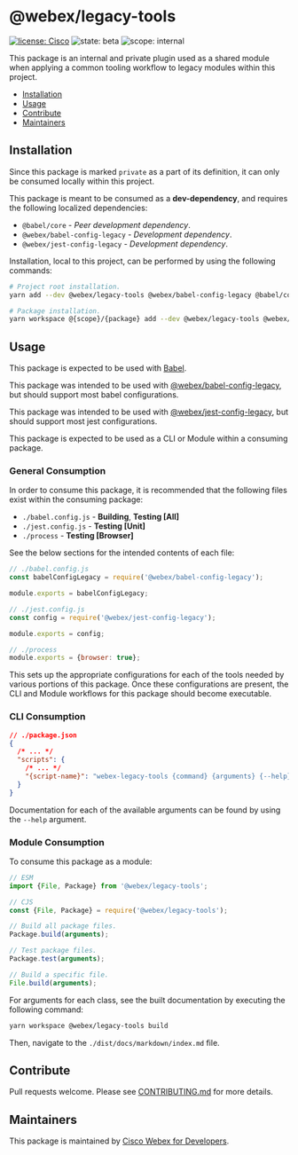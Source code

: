# @webex/legacy-tools

[![license: Cisco](https://img.shields.io/badge/License-Cisco-blueviolet?style=flat-square)](https://github.com/webex/webex-js-sdk/blob/master/LICENSE)
![state: beta](https://img.shields.io/badge/State\-Beta-blue?style=flat-square)
![scope: internal](https://img.shields.io/badge/Scope-Internal-red?style=flat-square)

This package is an internal and private plugin used as a shared module when applying a common tooling workflow to legacy modules within this project.

* [Installation](#installation)
* [Usage](#usage)
* [Contribute](#contribute)
* [Maintainers](#maintainers)

## Installation

Since this package is marked `private` as a part of its definition, it can only be consumed locally within this project.

This package is meant to be consumed as a **dev-dependency**, and requires the following localized dependencies:

* `@babel/core` - *Peer development dependency*.
* `@webex/babel-config-legacy` - *Development dependency*.
* `@webex/jest-config-legacy` - *Development dependency*.

Installation, local to this project, can be performed by using the following commands:

```bash
# Project root installation.
yarn add --dev @webex/legacy-tools @webex/babel-config-legacy @babel/core @webex/jest-config-legacy

# Package installation.
yarn workspace @{scope}/{package} add --dev @webex/legacy-tools @webex/babel-config-legacy @babel/core @webex/jest-config-legacy
```

## Usage

This package is expected to be used with [Babel](https://babeljs.io/).

This package was intended to be used with [@webex/babel-config-legacy](https://github.com/webex/webex-js-sdk/tree/master/packages/legacy/babel), but should support most babel configurations.

This package was intended to be used with [@webex/jest-config-legacy](https://github.com/webex/webex-js-sdk/tree/master/packages/legacy/jest), but should support most jest configurations.

This package is expected to be used as a CLI or Module within a consuming package.

### General Consumption

In order to consume this package, it is recommended that the following files exist within the consuming package:

* `./babel.config.js` - **Building**, **Testing [All]**
* `./jest.config.js` - **Testing [Unit]**
* `./process` - **Testing [Browser]**

See the below sections for the intended contents of each file:

```js
// ./babel.config.js
const babelConfigLegacy = require('@webex/babel-config-legacy');

module.exports = babelConfigLegacy;
```

```js
// ./jest.config.js
const config = require('@webex/jest-config-legacy');

module.exports = config;
```

```js
// ./process
module.exports = {browser: true};
```

This sets up the appropriate configurations for each of the tools needed by various portions of this package. Once these configurations are present, the CLI and Module workflows for this package should become executable.


### CLI Consumption

```json
// ./package.json
{
  /* ... */
  "scripts": {
    /* ... */
    "{script-name}": "webex-legacy-tools {command} {arguments} {--help}"
  }
}
```

Documentation for each of the available arguments can be found by using the `--help` argument.

### Module Consumption

To consume this package as a module:

```js
// ESM
import {File, Package} from '@webex/legacy-tools';

// CJS
const {File, Package} = require('@webex/legacy-tools');

// Build all package files.
Package.build(arguments);

// Test package files.
Package.test(arguments);

// Build a specific file.
File.build(arguments);
```

For arguments for each class, see the built documentation by executing the following command:

```bash
yarn workspace @webex/legacy-tools build
```

Then, navigate to the `./dist/docs/markdown/index.md` file.

## Contribute

Pull requests welcome. Please see [CONTRIBUTING.md](https://github.com/webex/webex-js-sdk/blob/master/CONTRIBUTING.md) for more details.

## Maintainers

This package is maintained by [Cisco Webex for Developers](https://developer.webex.com/).

